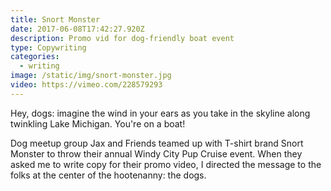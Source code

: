 ```yaml
---
title: Snort Monster
date: 2017-06-08T17:42:27.920Z
description: Promo vid for dog-friendly boat event
type: Copywriting
categories:
  - writing
image: /static/img/snort-monster.jpg
video: https://vimeo.com/228579293
---
```

Hey, dogs: imagine the wind in your ears as you take in the skyline along twinkling Lake Michigan. You're on a boat!

Dog meetup group Jax and Friends teamed up with T-shirt brand Snort Monster to throw their annual Windy City Pup Cruise event. When they asked me to write copy for their promo video, I directed the message to the folks at the center of the hootenanny: the dogs.